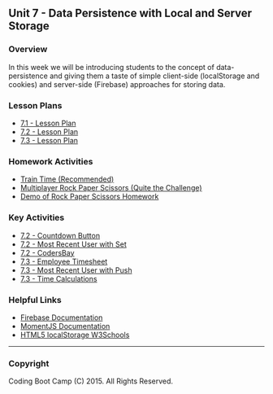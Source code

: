 ## Unit 7 - Data Persistence with Local and Server Storage

### Overview

In this week we will be introducing students to the concept of data-persistence and giving them a taste of simple client-side (localStorage and cookies) and server-side (Firebase) approaches for storing data.

### Lesson Plans

* [7.1 - Lesson Plan](01-Day/01-Day-LessonPlan.md)
* [7.2 - Lesson Plan](02-Day/02-Day-LessonPlan.md)
* [7.3 - Lesson Plan](03-Day/03-Day-LessonPlan.md)

### Homework Activities

* [Train Time (Recommended)](../../../01-Class-Content/07-firebase/02-Homework/Instructions/Homework_Train_Activity_Basic.md)
* [Multiplayer Rock Paper Scissors (Quite the Challenge)](../../../01-Class-Content/07-firebase/02-Homework/Instructions/Homework_RPS_Activity_Challenge.md)
* [Demo of Rock Paper Scissors Homework](../../../01-Class-Content/07-firebase/02-Homework/Instructions/RPS_Video.mov)

### Key Activities

* [7.2 - Countdown Button](../../../01-Class-Content/07-firebase/01-Activities/11-countdownbutton)
* [7.2 - Most Recent User with Set](../../../01-Class-Content/07-firebase/01-Activities/18-Push)
* [7.2 - CodersBay](../../../01-Class-Content/07-firebase/01-Activities/14-codersbay)
* [7.3 - Employee Timesheet](../../../01-Class-Content/07-firebase/01-Activities/17-TimeSheet)
* [7.3 - Most Recent User with Push](../../../01-Class-Content/07-firebase/01-Activities/18-Push)
* [7.3 - Time Calculations](../../../01-Class-Content/07-firebase/01-Activities/17-TimeSheet)

### Helpful Links

* [Firebase Documentation](https://firebase.google.com/docs/)
* [MomentJS Documentation](http://momentjs.com/)
* [HTML5 localStorage W3Schools](http://www.w3schools.com/html/html5_webstorage.asp)

- - -

### Copyright

Coding Boot Camp (C) 2015. All Rights Reserved.
